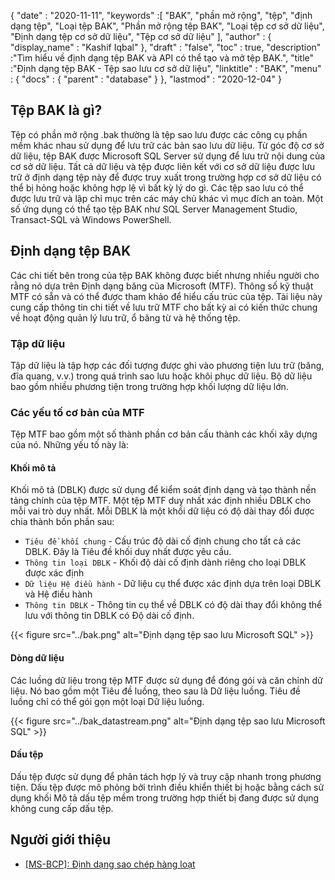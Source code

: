 {
  "date" : "2020-11-11",
  "keywords" :[ "BAK", "phần mở rộng", "tệp", "định dạng tệp", "Loại tệp BAK", "Phần mở rộng tệp BAK", "Loại tệp cơ sở dữ liệu", "Định dạng tệp cơ sở dữ liệu", "Tệp cơ sở dữ liệu" ],
  "author" : {
    "display_name" : "Kashif Iqbal"
},
  "draft" : "false",
  "toc" : true,
  "description" :"Tìm hiểu về định dạng tệp BAK và API có thể tạo và mở tệp BAK.",
  "title" :"Định dạng tệp BAK - Tệp sao lưu cơ sở dữ liệu",
  "linktitle" : "BAK",
  "menu" : {
    "docs" : {
      "parent" : "database"
}
},
  "lastmod" : "2020-12-04"
}

## Tệp BAK là gì?

Tệp có phần mở rộng .bak thường là tệp sao lưu được các công cụ phần mềm khác nhau sử dụng để lưu trữ các bản sao lưu dữ liệu. Từ góc độ cơ sở dữ liệu, tệp BAK được Microsoft SQL Server sử dụng để lưu trữ nội dung của cơ sở dữ liệu. Tất cả dữ liệu và tệp được liên kết với cơ sở dữ liệu được lưu trữ ở định dạng tệp này để được truy xuất trong trường hợp cơ sở dữ liệu có thể bị hỏng hoặc không hợp lệ vì bất kỳ lý do gì. Các tệp sao lưu có thể được lưu trữ và lập chỉ mục trên các máy chủ khác vì mục đích an toàn. Một số ứng dụng có thể tạo tệp BAK như SQL Server Management Studio, Transact-SQL và Windows PowerShell.

## Định dạng tệp BAK

Các chi tiết bên trong của tệp BAK không được biết nhưng nhiều người cho rằng nó dựa trên Định dạng băng của Microsoft (MTF). Thông số kỹ thuật MTF có sẵn và có thể được tham khảo để hiểu cấu trúc của tệp. Tài liệu này cung cấp thông tin chi tiết về lưu trữ MTF cho bất kỳ ai có kiến thức chung về hoạt động quản lý lưu trữ, ổ băng từ và hệ thống tệp.

### Tập dữ liệu

Tập dữ liệu là tập hợp các đối tượng được ghi vào phương tiện lưu trữ (băng, đĩa quang, v.v.) trong quá trình sao lưu hoặc khôi phục dữ liệu. Bộ dữ liệu bao gồm nhiều phương tiện trong trường hợp khối lượng dữ liệu lớn.

### Các yếu tố cơ bản của MTF

Tệp MTF bao gồm một số thành phần cơ bản cấu thành các khối xây dựng của nó. Những yếu tố này là:

#### Khối mô tả

Khối mô tả (DBLK) được sử dụng để kiểm soát định dạng và tạo thành nền tảng chính của tệp MTF. Một tệp MTF duy nhất xác định nhiều DBLK cho mỗi vai trò duy nhất. Mỗi DBLK là một khối dữ liệu có độ dài thay đổi được chia thành bốn phần sau:

* `Tiêu đề khối chung` - Cấu trúc độ dài cố định chung cho tất cả các DBLK. Đây là Tiêu đề khối duy nhất được yêu cầu.
* `Thông tin loại DBLK` - Khối độ dài cố định dành riêng cho loại DBLK được xác định
* `Dữ liệu Hệ điều hành` - Dữ liệu cụ thể được xác định dựa trên loại DBLK và Hệ điều hành
* `Thông tin DBLK` - Thông tin cụ thể về DBLK có độ dài thay đổi không thể lưu với thông tin DBLK có Độ dài cố định.

 {{< figure src="../bak.png" alt="Định dạng tệp sao lưu Microsoft SQL" >}}

#### Dòng dữ liệu

Các luồng dữ liệu trong tệp MTF được sử dụng để đóng gói và căn chỉnh dữ liệu. Nó bao gồm một Tiêu đề luồng, theo sau là Dữ liệu luồng. Tiêu đề luồng chỉ có thể gói gọn một loại Dữ liệu luồng.

{{< figure src="../bak_datastream.png" alt="Định dạng tệp sao lưu Microsoft SQL" >}}

#### Dấu tệp

Dấu tệp được sử dụng để phân tách hợp lý và truy cập nhanh trong phương tiện. Dấu tệp được mô phỏng bởi trình điều khiển thiết bị hoặc bằng cách sử dụng khối Mô tả dấu tệp mềm trong trường hợp thiết bị đang được sử dụng không cung cấp dấu tệp.

## Người giới thiệu ##

* [[MS-BCP]: Định dạng sao chép hàng loạt](https://learn.microsoft.com/en-us/openspecs/sql_data_portability/ms-bcp/54965c4d-34c7-400d-b970-1007984315a5?redirectedfrom=MSDN)

